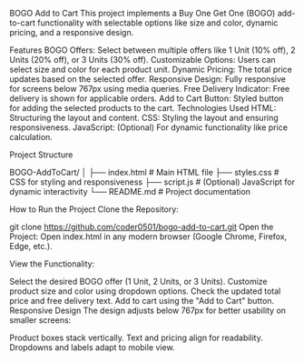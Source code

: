 BOGO Add to Cart
This project implements a Buy One Get One (BOGO) add-to-cart functionality with selectable options like size and color, dynamic pricing, and a responsive design.

Features
BOGO Offers: Select between multiple offers like 1 Unit (10% off), 2 Units (20% off), or 3 Units (30% off).
Customizable Options: Users can select size and color for each product unit.
Dynamic Pricing: The total price updates based on the selected offer.
Responsive Design: Fully responsive for screens below 767px using media queries.
Free Delivery Indicator: Free delivery is shown for applicable orders.
Add to Cart Button: Styled button for adding the selected products to the cart.
Technologies Used
HTML: Structuring the layout and content.
CSS: Styling the layout and ensuring responsiveness.
JavaScript: (Optional) For dynamic functionality like price calculation.



Project Structure

BOGO-AddToCart/
│
├── index.html          # Main HTML file
├── styles.css          # CSS for styling and responsiveness
├── script.js           # (Optional) JavaScript for dynamic interactivity
└── README.md           # Project documentation



How to Run the Project
Clone the Repository:

git clone https://github.com/coder0501/bogo-add-to-cart.git
Open the Project: Open index.html in any modern browser (Google Chrome, Firefox, Edge, etc.).

View the Functionality:

Select the desired BOGO offer (1 Unit, 2 Units, or 3 Units).
Customize product size and color using dropdown options.
Check the updated total price and free delivery text.
Add to cart using the "Add to Cart" button.
Responsive Design
The design adjusts below 767px for better usability on smaller screens:

Product boxes stack vertically.
Text and pricing align for readability.
Dropdowns and labels adapt to mobile view.
